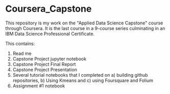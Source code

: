 # Coursera_Capstone
This repository is my work on the "Applied Data Science Capstone" course through Coursera. 
It is the last course in a 9-course series culminating in an IBM Data Science Professional Certificate.

This contains:
1) Read me
2) Capstone Project jupyter notebook
3) Capstone Project Final Report
4) Capstone Project Presentation
2) Several tutorial notebooks that I completed on a) building github repositories, b) Using Kmeans and c) using Foursquare and Folium
3) Assignment #1 notebook

